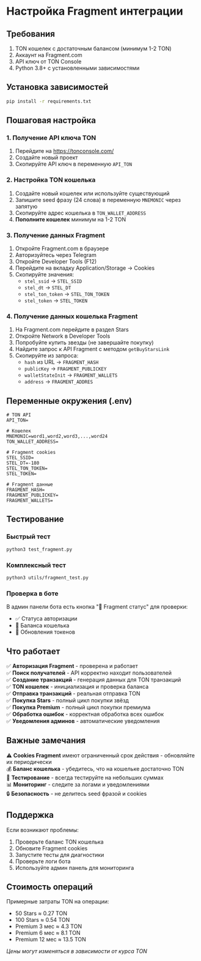 # Настройка Fragment интеграции

## Требования

1. TON кошелек с достаточным балансом (минимум 1-2 TON)
2. Аккаунт на Fragment.com
3. API ключ от TON Console
4. Python 3.8+ с установленными зависимостями

## Установка зависимостей

```bash
pip install -r requirements.txt
```

## Пошаговая настройка

### 1. Получение API ключа TON

1. Перейдите на https://tonconsole.com/
2. Создайте новый проект
3. Скопируйте API ключ в переменную `API_TON`

### 2. Настройка TON кошелька

1. Создайте новый кошелек или используйте существующий
2. Запишите seed фразу (24 слова) в переменную `MNEMONIC` через запятую
3. Скопируйте адрес кошелька в `TON_WALLET_ADDRESS`
4. **Пополните кошелек** минимум на 1-2 TON

### 3. Получение данных Fragment

1. Откройте Fragment.com в браузере
2. Авторизуйтесь через Telegram
3. Откройте Developer Tools (F12)
4. Перейдите на вкладку Application/Storage → Cookies
5. Скопируйте значения:
   - `stel_ssid` → `STEL_SSID`
   - `stel_dt` → `STEL_DT`
   - `stel_ton_token` → `STEL_TON_TOKEN`
   - `stel_token` → `STEL_TOKEN`

### 4. Получение данных кошелька Fragment

1. На Fragment.com перейдите в раздел Stars
2. Откройте Network в Developer Tools
3. Попробуйте купить звезды (не завершайте покупку)
4. Найдите запрос к API Fragment с методом `getBuyStarsLink`
5. Скопируйте из запроса:
   - `hash` из URL → `FRAGMENT_HASH`
   - `publicKey` → `FRAGMENT_PUBLICKEY`
   - `walletStateInit` → `FRAGMENT_WALLETS`
   - `address` → `FRAGMENT_ADDRES`

## Переменные окружения (.env)

```env
# TON API
API_TON=

# Кошелек
MNEMONIC=word1,word2,word3,...,word24
TON_WALLET_ADDRESS=

# Fragment cookies
STEL_SSID=
STEL_DT=-180
STEL_TON_TOKEN=
STEL_TOKEN=

# Fragment данные
FRAGMENT_HASH=
FRAGMENT_PUBLICKEY=
FRAGMENT_WALLETS=
```

## Тестирование

### Быстрый тест
```bash
python3 test_fragment.py
```

### Комплексный тест
```bash
python3 utils/fragment_test.py
```

### Проверка в боте
В админ панели бота есть кнопка "🔗 Fragment статус" для проверки:
- ✅ Статуса авторизации
- 💎 Баланса кошелька  
- 🔄 Обновления токенов

## Что работает

✅ **Авторизация Fragment** - проверена и работает  
✅ **Поиск получателей** - API корректно находит пользователей  
✅ **Создание транзакций** - генерация данных для TON транзакций  
✅ **TON кошелек** - инициализация и проверка баланса  
✅ **Отправка транзакций** - реальная отправка TON  
✅ **Покупка Stars** - полный цикл покупки звёзд  
✅ **Покупка Premium** - полный цикл покупки премиума  
✅ **Обработка ошибок** - корректная обработка всех ошибок  
✅ **Уведомления админов** - автоматические уведомления  

## Важные замечания

⚠️ **Cookies Fragment** имеют ограниченный срок действия - обновляйте их периодически  
💰 **Баланс кошелька** - убедитесь, что на кошельке достаточно TON  
🧪 **Тестирование** - всегда тестируйте на небольших суммах  
📊 **Мониторинг** - следите за логами и уведомлениями  
🔒 **Безопасность** - не делитесь seed фразой и cookies  

## Поддержка

Если возникают проблемы:
1. Проверьте баланс TON кошелька
2. Обновите Fragment cookies
3. Запустите тесты для диагностики
4. Проверьте логи бота
5. Используйте админ панель для мониторинга

## Стоимость операций

Примерные затраты TON на операции:
- 50 Stars ≈ 0.27 TON
- 100 Stars ≈ 0.54 TON  
- Premium 3 мес ≈ 4.3 TON
- Premium 6 мес ≈ 8.1 TON
- Premium 12 мес ≈ 13.5 TON

*Цены могут изменяться в зависимости от курса TON*